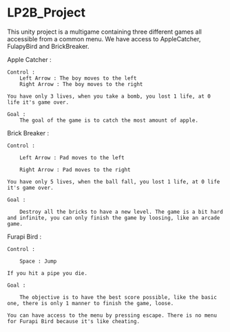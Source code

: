 # LP2B_Project

This unity project is a multigame containing three different games all accessible from a common menu. We have access to AppleCatcher, FulapyBird and BrickBreaker.

Apple Catcher :

    Control :
        Left Arrow : The boy moves to the left
        Right Arrow : The boy moves to the right
        
    You have only 3 lives, when you take a bomb, you lost 1 life, at 0 life it's game over.
    
    Goal :
        The goal of the game is to catch the most amount of apple.
    

Brick Breaker :

    Control :
    
        Left Arrow : Pad moves to the left
        
        Right Arrow : Pad moves to the right

    You have only 5 lives, when the ball fall, you lost 1 life, at 0 life it's game over.

    Goal :

        Destroy all the bricks to have a new level. The game is a bit hard and infinite, you can only finish the game by loosing, like an arcade game.

Furapi Bird :

    Control :
    
        Space : Jump

    If you hit a pipe you die.

    Goal :

        The objective is to have the best score possible, like the basic one, there is only 1 manner to finish the game, loose.

    You can have access to the menu by pressing escape. There is no menu for Furapi Bird because it's like cheating. 
